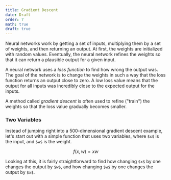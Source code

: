 ```yaml
---
title: Gradient Descent
date: Draft
order: 7
math: true
draft: true
---
```


Neural networks work by getting a set of inputs, multiplying them by a set of weights, and then returning an output. At first, the weights are initialized with random values. Eventually, the neural network refines the weights so that it can return a plausible output for a given input.

A neural network uses a _loss function_ to find how wrong the output was. The goal of the network is to change the weights in such a way that the loss function returns an output close to zero. A low loss value means that the output for all inputs was incredibly close to the expected output for the inputs.

A method called _gradient descent_ is often used to refine ("train") the weights so that the loss value gradually becomes smaller.

### Two Variables

Instead of jumping right into a 500-dimensional gradient descent example, let's start out with a simple function that uses two variables, where `$x$` is the input, and `$w$` is the weight.

```math
f(x, w) = xw
```

Looking at this, it is fairly straightforward to find how changing `$x$` by one changes the output by `$w$`, and how changing `$w$` by one changes the output by `$x$`.
